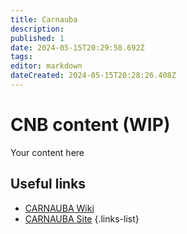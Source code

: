 ```yaml
---
title: Carnauba
description: 
published: 1
date: 2024-05-15T20:29:58.692Z
tags: 
editor: markdown
dateCreated: 2024-05-15T20:28:26.408Z
---
```


# CNB content (WIP)
Your content here

## Useful links

- [CARNAUBA Wiki](/Beamlines/Carnauba/cnb_intro)
- [CARNAUBA Site](https://lnls.cnpem.br/grupos/carnauba/)
{.links-list}